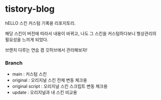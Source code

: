 # tistory-blog

hELLO 스킨 커스텀 기록용 리포지토리.

해당 스킨이 버전에 따라서 내용이 바뀌고, 나도 그 스킨을 커스텀하다보니 형상관리의 필요성을 느끼게 되었다.

브랜치 다루는 연습 겸 깃허브에서 관리해보자!

### Branch
- main : 커스텀 스킨
- original : 오리지널 스킨 전체 변동 체크용
- original script : 오리지널 스킨 스크립트 변동 체크용
- update : 오리지널과 내 스킨 비교용
